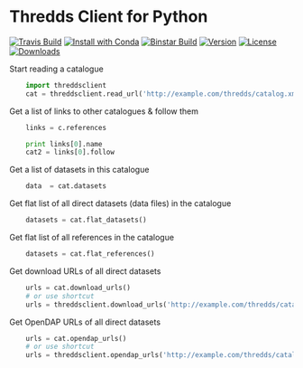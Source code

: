 Thredds Client for Python
=========================
[![Travis Build](https://travis-ci.org/bird-house/threddsclient.svg?branch=master)](https://travis-ci.org/bird-house/threddsclient)
[![Install with Conda](https://binstar.org/birdhouse/threddsclient/badges/installer/conda.svg)](https://binstar.org/birdhouse/threddsclient)
[![Binstar Build](https://binstar.org/birdhouse/threddsclient/badges/build.svg)](https://binstar.org/birdhouse/threddsclient)
[![Version](https://binstar.org/birdhouse/threddsclient/badges/version.svg)](https://binstar.org/birdhouse/threddsclient)
[![License](https://binstar.org/birdhouse/threddsclient/badges/license.svg)](https://binstar.org/birdhouse/threddsclient)
[![Downloads](https://binstar.org/birdhouse/threddsclient/badges/downloads.svg)](https://binstar.org/birdhouse/threddsclient)


Start reading a catalogue

```python
    import threddsclient
    cat = threddsclient.read_url('http://example.com/thredds/catalog.xml')
```

Get a list of links to other catalogues & follow them

```python
    links = c.references

    print links[0].name
    cat2 = links[0].follow
```

Get a list of datasets in this catalogue

```python
    data  = cat.datasets
```

Get flat list of all direct datasets (data files) in the catalogue

```python
    datasets = cat.flat_datasets()
```

Get flat list of all references in the catalogue

```python
    datasets = cat.flat_references()
```

Get download URLs of all direct datasets

```python
    urls = cat.download_urls()
    # or use shortcut
    urls = threddsclient.download_urls('http://example.com/thredds/catalog.xml')
```

Get OpenDAP URLs of all direct datasets

```python
    urls = cat.opendap_urls()
    # or use shortcut
    urls = threddsclient.opendap_urls('http://example.com/thredds/catalog.xml')
```
